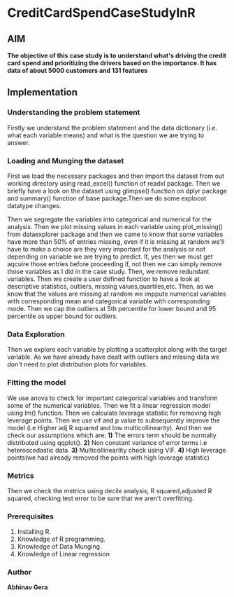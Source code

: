 # CreditCardSpendCaseStudyInR
## AIM
**The objective of this case study is to understand what's driving the credit card spend and prioritizing the drivers based on the importance. It has data of about 5000 customers and 131 features**

## Implementation
### Understanding the problem statement
Firstly we understand the problem statement and the data dictionary (i.e. what each variable means) and what is the question we are trying to answer.

### Loading and Munging the dataset
First we load the necessary packages and then import the dataset from out working directory using read_excel() function of readxl package.
Then we briefly have a look on the dataset using glimpse() function on dplyr package and summary() function of base package.Then we do some explocot datatype changes.

Then we segregate the variables into categorical and numerical for the analysis. Then we plot missing values in each variable using plot_missing() from dataexplorer package and then we came to know that some variables have more than 50% of entries missing, even if it is missing at random we'll have to make a choice are they very important for the analysis or not depending on variable we are trying to predict. If, yes then we must get aqcuire those entries before proceeding if, not then we can simply remove those variables as I did in the case study.
Then, we remove redundant variables. Then we create a user defined function to have a look at descriptive statistics, outliers, missing values,quartiles,etc. Then, as we know that the values are missing at random we imppute numerical variables with corresponding mean and categorical variable with corresponding mode. Then we cap the outliers at 5th percentile for lower bound and 95 percentile as upper bound for outliers.
### Data Exploration
Then we explore each variable by plotting a scatterplot along with the target variable.
As we have already have dealt with outliers and missing data we don't need to plot distribution plots for variables.

### Fitting the model
We use anova to check for important categorical variables and transform some of the numerical variables.
Then we fit a linear regression model using lm() function. Then we calculate leverage statistic for removing high leverage points.
Then we use vif and p value to subsequently improve the model (i.e Higher adj R squared and low multicollinearity).
And then we check our assumptions which are:
                                  **1)** The errors term should be normally distributed using qqplot().
                                  **2)** Non constant variance of error terms i.e heteroscedastic data.
                                  **3)** Multicollinearlity check using VIF.
                                  **4)** High leverage points(we had already removed the points with high leverage statistic)

### Metrics
Then we check the metrics using decile analysis, R squared,adjusted R squared, checking test error to be sure that we aren't overfitting.

### Prerequisites
1) Installing R.
2) Knowledge of R programming.
3) Knowledge of Data Munging.
4) Knowledge of Linear regression

### Author
**Abhinav Gera**



